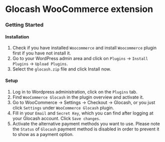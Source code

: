 Glocash WooCommerce extension
=================

<h3>Getting Started</h3>

<h4>Installation</h4> 

1. Check if you have installed `Woocommerce` and install `Woocommerce` plugin first if you have not install it.
2. Go to your WordPress admin area and click on `Plugins` -> `Install Plugins` -> `Upload Plugins`.
3. Select the `glocash.zip` file and click Install now.
   



<h4>Setup</h4> 

1. Log in to Wordpress administration, click on the `Plugins` tab.
2. Find `WooCommerce Glocash` in the plugin overview and activate it.
3. Go to WooCommerce -> Settings -> Checkout -> Glocash, or you just click `Settings` under `WooCommerce Glocash` plugin.
4. Fill in your `Email` and `Secret Key`, which you can find after logging at your Glocash account. Click `Save changes`.
5. Activate the alternative payment methods you want to use. Please note the `Status` of `Glocash` payment method is disabled in order to prevent it to show as a payment option.
